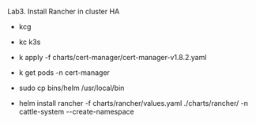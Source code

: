 Lab3. Install Rancher in cluster HA

- kcg
- kc k3s

- k apply -f charts/cert-manager/cert-manager-v1.8.2.yaml
- k get pods -n cert-manager 

- sudo cp bins/helm /usr/local/bin
- helm install rancher -f charts/rancher/values.yaml ./charts/rancher/ -n cattle-system --create-namespace
